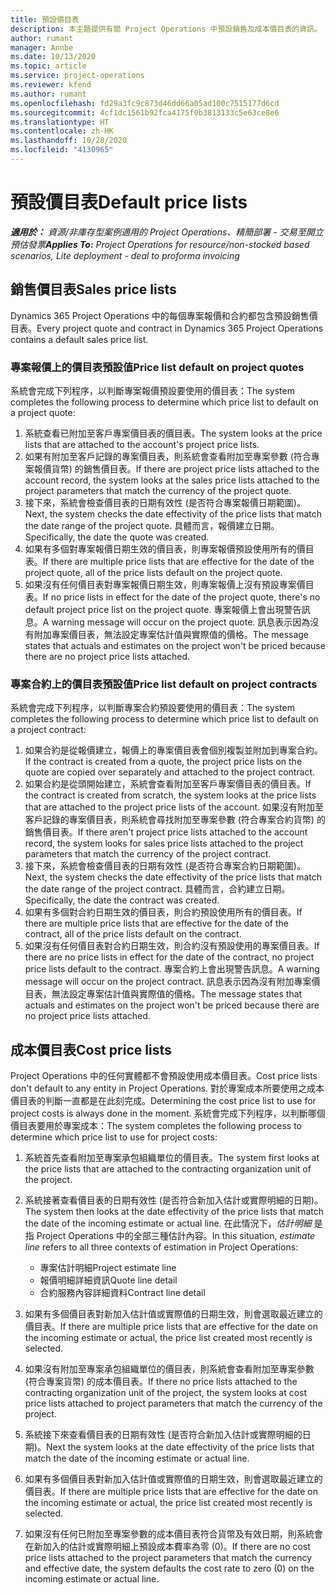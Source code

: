 ```yaml
---
title: 預設價目表
description: 本主題提供有關 Project Operations 中預設銷售及成本價目表的資訊。
author: rumant
manager: Annbe
ms.date: 10/13/2020
ms.topic: article
ms.service: project-operations
ms.reviewer: kfend
ms.author: rumant
ms.openlocfilehash: fd29a3fc9c873d46dd66a05ad100c7515177d6cd
ms.sourcegitcommit: 4cf1dc1561b92fca4175f0b3813133c5e63ce8e6
ms.translationtype: HT
ms.contentlocale: zh-HK
ms.lasthandoff: 10/28/2020
ms.locfileid: "4130965"
---
```

# <a name="default-price-lists"></a><span data-ttu-id="38c14-103">預設價目表</span><span class="sxs-lookup"><span data-stu-id="38c14-103">Default price lists</span></span>

<span data-ttu-id="38c14-104">_**適用於：** 資源/非庫存型案例適用的 Project Operations、精簡部署 - 交易至開立預估發票_</span><span class="sxs-lookup"><span data-stu-id="38c14-104">_**Applies To:** Project Operations for resource/non-stocked based scenarios, Lite deployment - deal to proforma invoicing_</span></span>

## <a name="sales-price-lists"></a><span data-ttu-id="38c14-105">銷售價目表</span><span class="sxs-lookup"><span data-stu-id="38c14-105">Sales price lists</span></span>

<span data-ttu-id="38c14-106">Dynamics 365 Project Operations 中的每個專案報價和合約都包含預設銷售價目表。</span><span class="sxs-lookup"><span data-stu-id="38c14-106">Every project quote and contract in Dynamics 365 Project Operations contains a default sales price list.</span></span> 

### <a name="price-list-default-on-project-quotes"></a><span data-ttu-id="38c14-107">專案報價上的價目表預設值</span><span class="sxs-lookup"><span data-stu-id="38c14-107">Price list default on project quotes</span></span>
<span data-ttu-id="38c14-108">系統會完成下列程序，以判斷專案報價預設要使用的價目表：</span><span class="sxs-lookup"><span data-stu-id="38c14-108">The system completes the following process to determine which price list to default on a project quote:</span></span>

1. <span data-ttu-id="38c14-109">系統查看已附加至客戶專案價目表的價目表。</span><span class="sxs-lookup"><span data-stu-id="38c14-109">The system looks at the price lists that are attached to the account's project price lists.</span></span> 
2. <span data-ttu-id="38c14-110">如果有附加至客戶記錄的專案價目表，則系統會查看附加至專案參數 (符合專案報價貨幣) 的銷售價目表。</span><span class="sxs-lookup"><span data-stu-id="38c14-110">If there are project price lists attached to the account record, the system looks at the sales price lists attached to the project parameters that match the currency of the project quote.</span></span>
3. <span data-ttu-id="38c14-111">接下來，系統會檢查價目表的日期有效性 (是否符合專案報價日期範圍)。</span><span class="sxs-lookup"><span data-stu-id="38c14-111">Next, the system checks the date effectivity of the price lists that match the date range of the project quote.</span></span> <span data-ttu-id="38c14-112">具體而言，報價建立日期。</span><span class="sxs-lookup"><span data-stu-id="38c14-112">Specifically, the date the quote was created.</span></span>
4. <span data-ttu-id="38c14-113">如果有多個對專案報價日期生效的價目表，則專案報價預設使用所有的價目表。</span><span class="sxs-lookup"><span data-stu-id="38c14-113">If there are multiple price lists that are effective for the date of the project quote, all of the price lists default on the project quote.</span></span>
5. <span data-ttu-id="38c14-114">如果沒有任何價目表對專案報價日期生效，則專案報價上沒有預設專案價目表。</span><span class="sxs-lookup"><span data-stu-id="38c14-114">If no price lists in effect for the date of the project quote, there's no default project price list on the project quote.</span></span> <span data-ttu-id="38c14-115">專案報價上會出現警告訊息。</span><span class="sxs-lookup"><span data-stu-id="38c14-115">A warning message will occur on the project quote.</span></span> <span data-ttu-id="38c14-116">訊息表示因為沒有附加專案價目表，無法設定專案估計值與實際值的價格。</span><span class="sxs-lookup"><span data-stu-id="38c14-116">The message states that actuals and estimates on the project won't be priced because there are no project price lists attached.</span></span>

### <a name="price-list-default-on-project-contracts"></a><span data-ttu-id="38c14-117">專案合約上的價目表預設值</span><span class="sxs-lookup"><span data-stu-id="38c14-117">Price list default on project contracts</span></span> 
<span data-ttu-id="38c14-118">系統會完成下列程序，以判斷專案合約預設要使用的價目表：</span><span class="sxs-lookup"><span data-stu-id="38c14-118">The system completes the following process to determine which price list to default on a project contract:</span></span>

1. <span data-ttu-id="38c14-119">如果合約是從報價建立，報價上的專案價目表會個別複製並附加到專案合約。</span><span class="sxs-lookup"><span data-stu-id="38c14-119">If the contract is created from a quote, the project price lists on the quote are copied over separately and attached to the project contract.</span></span>
2. <span data-ttu-id="38c14-120">如果合約是從頭開始建立，系統會查看附加至客戶專案價目表的價目表。</span><span class="sxs-lookup"><span data-stu-id="38c14-120">If the contract is created from scratch, the system looks at the price lists that are attached to the project price lists of the account.</span></span> <span data-ttu-id="38c14-121">如果沒有附加至客戶記錄的專案價目表，則系統會尋找附加至專案參數 (符合專案合約貨幣) 的銷售價目表。</span><span class="sxs-lookup"><span data-stu-id="38c14-121">If there aren't project price lists attached to the account record, the system looks for sales price lists attached to the project parameters that match the currency of the project contract.</span></span>
4. <span data-ttu-id="38c14-122">接下來，系統會檢查價目表的日期有效性 (是否符合專案合約日期範圍)。</span><span class="sxs-lookup"><span data-stu-id="38c14-122">Next, the system checks the date effectivity of the price lists that match the date range of the project contract.</span></span> <span data-ttu-id="38c14-123">具體而言，合約建立日期。</span><span class="sxs-lookup"><span data-stu-id="38c14-123">Specifically, the date the contract was created.</span></span>
5. <span data-ttu-id="38c14-124">如果有多個對合約日期生效的價目表，則合約預設使用所有的價目表。</span><span class="sxs-lookup"><span data-stu-id="38c14-124">If there are multiple price lists that are effective for the date of the contract, all of the price lists default on the contract.</span></span>
6. <span data-ttu-id="38c14-125">如果沒有任何價目表對合約日期生效，則合約沒有預設使用的專案價目表。</span><span class="sxs-lookup"><span data-stu-id="38c14-125">If there are no price lists in effect for the date of the contract, no project price lists default to the contract.</span></span> <span data-ttu-id="38c14-126">專案合約上會出現警告訊息。</span><span class="sxs-lookup"><span data-stu-id="38c14-126">A warning message will occur on the project contract.</span></span> <span data-ttu-id="38c14-127">訊息表示因為沒有附加專案價目表，無法設定專案估計值與實際值的價格。</span><span class="sxs-lookup"><span data-stu-id="38c14-127">The message states that actuals and estimates on the project won't be priced because there are no project price lists attached.</span></span>

## <a name="cost-price-lists"></a><span data-ttu-id="38c14-128">成本價目表</span><span class="sxs-lookup"><span data-stu-id="38c14-128">Cost price lists</span></span>

<span data-ttu-id="38c14-129">Project Operations 中的任何實體都不會預設使用成本價目表。</span><span class="sxs-lookup"><span data-stu-id="38c14-129">Cost price lists don't default to any entity in Project Operations.</span></span> <span data-ttu-id="38c14-130">對於專案成本所要使用之成本價目表的判斷一直都是在此刻完成。</span><span class="sxs-lookup"><span data-stu-id="38c14-130">Determining the cost price list to use for project costs is always done in the moment.</span></span> <span data-ttu-id="38c14-131">系統會完成下列程序，以判斷哪個價目表要用於專案成本：</span><span class="sxs-lookup"><span data-stu-id="38c14-131">The system completes the following process to determine which price list to use for project costs:</span></span>

1. <span data-ttu-id="38c14-132">系統首先查看附加至專案承包組織單位的價目表。</span><span class="sxs-lookup"><span data-stu-id="38c14-132">The system first looks at the price lists that are attached to the contracting organization unit of the project.</span></span>
2. <span data-ttu-id="38c14-133">系統接著查看價目表的日期有效性 (是否符合新加入估計或實際明細的日期)。</span><span class="sxs-lookup"><span data-stu-id="38c14-133">The system then looks at the date effectivity of the price lists that match the date of the incoming estimate or actual line.</span></span> <span data-ttu-id="38c14-134">在此情況下，*估計明細* 是指 Project Operations 中的全部三種估計內容。</span><span class="sxs-lookup"><span data-stu-id="38c14-134">In this situation, *estimate line* refers to all three contexts of estimation in Project Operations:</span></span>

    - <span data-ttu-id="38c14-135">專案估計明細</span><span class="sxs-lookup"><span data-stu-id="38c14-135">Project estimate line</span></span>
    - <span data-ttu-id="38c14-136">報價明細詳細資訊</span><span class="sxs-lookup"><span data-stu-id="38c14-136">Quote line detail</span></span>
    - <span data-ttu-id="38c14-137">合約服務內容詳細資料</span><span class="sxs-lookup"><span data-stu-id="38c14-137">Contract line detail</span></span>
  
3. <span data-ttu-id="38c14-138">如果有多個價目表對新加入估計值或實際值的日期生效，則會選取最近建立的價目表。</span><span class="sxs-lookup"><span data-stu-id="38c14-138">If there are multiple price lists that are effective for the date on the incoming estimate or actual, the price list created most recently is selected.</span></span>
4. <span data-ttu-id="38c14-139">如果沒有附加至專案承包組織單位的價目表，則系統會查看附加至專案參數 (符合專案貨幣) 的成本價目表。</span><span class="sxs-lookup"><span data-stu-id="38c14-139">If there no price lists attached to the contracting organization unit of the project, the system looks at cost price lists attached to project parameters that match the currency of the project.</span></span>
5. <span data-ttu-id="38c14-140">系統接下來查看價目表的日期有效性 (是否符合新加入估計或實際明細的日期)。</span><span class="sxs-lookup"><span data-stu-id="38c14-140">Next the system looks at the date effectivity of the price lists that match the date of the incoming estimate or actual line.</span></span> 
6. <span data-ttu-id="38c14-141">如果有多個價目表對新加入估計值或實際值的日期生效，則會選取最近建立的價目表。</span><span class="sxs-lookup"><span data-stu-id="38c14-141">If there are multiple price lists that are effective for the date on the incoming estimate or actual, the price list created most recently is selected.</span></span>
7. <span data-ttu-id="38c14-142">如果沒有任何已附加至專案參數的成本價目表符合貨幣及有效日期，則系統會在新加入的估計或實際明細上預設成本費率為零 (0)。</span><span class="sxs-lookup"><span data-stu-id="38c14-142">If there are no cost price lists attached to the project parameters that match the currency and effective date, the system defaults the cost rate to zero (0) on the incoming estimate or actual line.</span></span>
